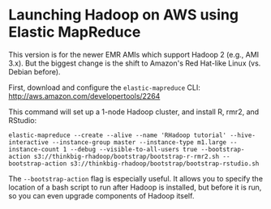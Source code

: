 Launching Hadoop on AWS using Elastic MapReduce
===============================================

This version is for the newer EMR AMIs which support Hadoop 2 (e.g., AMI 3.x). But the biggest change is the shift to Amazon's Red Hat-like Linux (vs. Debian before).

First, download and configure the `elastic-mapreduce` CLI:  http://aws.amazon.com/developertools/2264

This command will set up a 1-node Hadoop cluster, and install R, rmr2, and RStudio:

```
elastic-mapreduce --create --alive --name 'RHadoop tutorial' --hive-interactive --instance-group master --instance-type m1.large --instance-count 1 --debug --visible-to-all-users true --bootstrap-action s3://thinkbig-rhadoop/bootstrap/bootstrap-r-rmr2.sh --bootstrap-action s3://thinkbig-rhadoop/bootstrap/bootstrap-rstudio.sh
```

The `--bootstrap-action` flag is especially useful. It allows you to specify the location of a bash script to run after Hadoop is installed, but before it is run, so you can even upgrade components of Hadoop itself.
